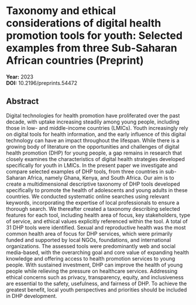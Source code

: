 # Taxonomy and ethical considerations of digital health promotion tools for youth: Selected examples from three Sub-Saharan African countries (Preprint)

**Year:** 2023  
**DOI:** 10.2196/preprints.54472  

## Abstract
<sec> <title>BACKGROUND</title> Digital technologies for health promotion have proliferated over the past decade, with uptake increasing steadily among young people, including those in low- and middle-income countries (LMICs). Youth increasingly rely on digital tools for health information, and the early influence of this digital technology can have an impact throughout the lifespan. While there is a growing body of literature on the opportunities and challenges of digital health promotion (DHP) for young people, a gap remains in research that closely examines the characteristics of digital health strategies developed specifically for youth in LMICs. </sec> <sec> <title>OBJECTIVE</title> In the present paper we investigate and compare selected examples of DHP tools, from three countries in sub-Saharan Africa, namely Ghana, Kenya, and South Africa. Our aim is to create a multidimensional descriptive taxonomy of DHP tools developed specifically to promote the health of adolescents and young adults in these countries. </sec> <sec> <title>METHODS</title> We conducted systematic online searches using relevant keywords, incorporating the expertise of local professionals to ensure a thorough search. We thereafter created a taxonomy describing selected features for each tool, including health area of focus, key stakeholders, type of service, and ethical values explicitly referenced within the tool. </sec> <sec> <title>RESULTS</title> A total of 31 DHP tools were identified. Sexual and reproductive health was the most common health area of focus for DHP services, which were primarily funded and supported by local NGOs, foundations, and international organizations. The assessed tools were predominantly web and social media-based, with the overarching goal and core value of expanding health knowledge and offering access to health promotion services to young people. </sec> <sec> <title>CONCLUSIONS</title> With sustained investment, DHP can improve the health of young people while relieving the pressure on healthcare services. Addressing ethical concerns such as privacy, transparency, equity, and inclusiveness are essential to the safety, usefulness, and fairness of DHP. To achieve the greatest benefit, local youth perspectives and priorities should be included in DHP development. </sec>

